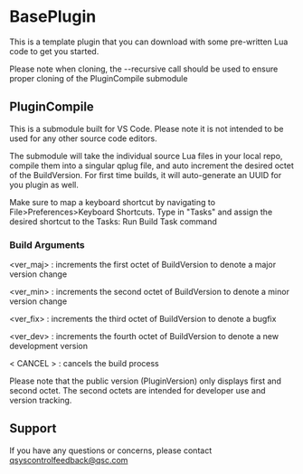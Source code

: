 # BasePlugin

This is a template plugin that you can download with some pre-written Lua code to get you started.

Please note when cloning, the --recursive call should be used to ensure proper cloning of the PluginCompile submodule

## PluginCompile

This is a submodule built for VS Code. Please note it is not intended to be used for any other source code editors.

The submodule will take the individual source Lua files in your local repo, compile them into a singular qplug file, and auto increment the desired octet of the BuildVersion.
For first time builds, it will auto-generate an UUID for you plugin as well.

Make sure to map a keyboard shortcut by navigating to File>Preferences>Keyboard Shortcuts. Type in "Tasks" and assign the desired shortcut to the Tasks: Run Build Task command

### Build Arguments

<ver_maj> : increments the first octet of BuildVersion to denote a major version change

<ver_min> : increments the second octet of BuildVersion to denote a minor version change

<ver_fix> : increments the third octet of BuildVersion to denote a bugfix

<ver_dev> : increments the fourth octet of BuildVersion to denote a new development version

< CANCEL > : cancels the build process
  
Please note that the public version (PluginVersion) only displays first and second octet. The second octets are intended for developer use and version tracking.

## Support

If you have any questions or concerns, please contact qsyscontrolfeedback@qsc.com
